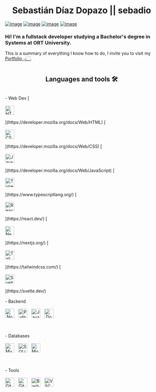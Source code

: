 <h1 align="center">Sebastián Díaz Dopazo || sebadio</h1>

[![image](https://img.shields.io/badge/LinkedIn-0077B5?style=for-the-badge&logo=linkedin&logoColor=white)](https://www.linkedin.com/in/sebastian-dd/)
[![image](https://img.shields.io/badge/website-000000?style=for-the-badge&logo=About.me&logoColor=white)](https://sebasdiaz.com)
[![image](https://img.shields.io/badge/WhatsApp-25D366?style=for-the-badge&logo=WhatsApp&logoColor=white)](https://wa.me/message/VUGV3ZGKPTZTO1)
[![image](https://img.shields.io/badge/Gmail-D14836?style=for-the-badge&logo=gmail&logoColor=white)](mailto:sebastiandiazdopazo@gmail.com)

### Hi! I'm a **fullstack developer** studying a Bachelor's degree in Systems at **ORT University**.

This is a summary of everything I know how to do, I invite you to visit my [Portfolio 👈🏻](https://sebasdiaz.com).

<div style="display: flex; justify-content: center; gap: 1rem; flex-wrap: wrap; flex-direction: column;">
    <div style="display: flex; justify-content: center; gap: 1rem; flex-wrap: wrap; flex-direction: column;">
        <h2 align="center">Languages and tools 🛠</h2>
        - Web Dev
        [<img align="left" alt="HTML" width="30px" style="padding-right:10px;" src="https://cdn.jsdelivr.net/gh/devicons/devicon/icons/html5/html5-plain.svg" />](https://developer.mozilla.org/docs/Web/HTML)
        [<img align="left" alt="CSS" width="30px" style="padding-right:10px;" src="https://cdn.jsdelivr.net/gh/devicons/devicon/icons/css3/css3-plain.svg" />](https://developer.mozilla.org/docs/Web/CSS)
        [<img align="left" alt="JavaScript" width="30px" style="padding-right:10px;" src="https://cdn.jsdelivr.net/gh/devicons/devicon/icons/javascript/javascript-plain.svg" />](https://developer.mozilla.org/docs/Web/JavaScript)
        [<img align="left" alt="TypeScript" width="30px" style="padding-right:10px;" src="https://cdn.jsdelivr.net/gh/devicons/devicon/icons/typescript/typescript-plain.svg" />](https://www.typescriptlang.org/)
        [<img align="left" alt="React" width="30px" style="padding-right:10px;" src="https://cdn.jsdelivr.net/gh/devicons/devicon/icons/react/react-original.svg" />](https://react.dev/)
        [<img align="left" alt="NextJS" width="30px" style="padding-right:10px;" src="https://cdn.jsdelivr.net/gh/devicons/devicon/icons/nextjs/nextjs-original.svg" />](https://nextjs.org/)
        [<img align="left" alt="Tailwind CSS" width="30px" style="padding-right:10px;" src="https://cdn.jsdelivr.net/gh/devicons/devicon@latest/icons/tailwindcss/tailwindcss-original.svg" />](https://tailwindcss.com/)
        [<img align="left" alt="Svelte" width="30px" style="padding-right:10px;" src="https://cdn.jsdelivr.net/gh/devicons/devicon@latest/icons/svelte/svelte-original.svg" />](https://svelte.dev/)
        <br />
        <br />
        - Backend
        <div align="center" >
            <a href="https://nodejs.org/en" rel="noreferrer"><img align="left" alt="NodeJS" width="30px" style="padding-right:10px;" src="https://cdn.jsdelivr.net/gh/devicons/devicon/icons/nodejs/nodejs-original.svg" /></a>
            <a href="https://www.python.org/" rel="noreferrer"><img align="left" alt="Python" width="30px" style="padding-right:10px;" src="https://cdn.jsdelivr.net/gh/devicons/devicon/icons/python/python-plain.svg" /></a>
            <a href="https://www.java.com/" rel="noreferrer"><img align="left" alt="Java" width="30px" style="padding-right:10px;" src="https://cdn.jsdelivr.net/gh/devicons/devicon/icons/java/java-original.svg" /></a>
            <a href="https://www.docker.com/" rel="noreferrer"><img align="left" alt="Docker" width="30px" style="padding-right:10px;" src="https://cdn.jsdelivr.net/gh/devicons/devicon/icons/docker/docker-plain.svg" /></a>
        </div>
        <br />
        <br />
        - Databases
        <div>
            <a href="https://www.mysql.com/" rel="noreferrer"><img align="left" alt="MySQL" width="30px" style="padding-right:10px;" src="https://cdn.jsdelivr.net/gh/devicons/devicon@latest/icons/mysql/mysql-original-wordmark.svg" /></a>
            <a href="https://www.sqlite.org/" rel="noreferrer"><img align="left" alt="SQLite" width="30px" style="padding-right:10px;" src="https://cdn.jsdelivr.net/gh/devicons/devicon/icons/sqlite/sqlite-original.svg" /></a>
            <a href="https://www.mongodb.com/" rel="noreferrer"><img align="left" alt="Mongo Database" width="30px" style="padding-right:10px;" src="https://cdn.jsdelivr.net/gh/devicons/devicon/icons/mongodb/mongodb-original.svg" /></a>
        </div>
        <br />
        <br />
        - Tools
        <div>
            <a href="https://git-scm.com/" rel="noreferrer"><img align="left" alt="Git" width="30px" style="padding-right:10px;" src="https://cdn.jsdelivr.net/gh/devicons/devicon/icons/git/git-original.svg" /></a>
            <a href="https://github.com" rel="noreferrer"><img align="left" alt="GitHub" width="30px" style="padding-right:10px;" src="https://cdn.jsdelivr.net/gh/devicons/devicon/icons/github/github-original.svg" /></a>
            <a href="https://www.gnu.org/software/bash/" rel="noreferrer"><img align="left" alt="Bash" width="30px" style="padding-right:10px;" src="https://cdn.jsdelivr.net/gh/devicons/devicon/icons/bash/bash-original.svg" /></a>
            <a href="https://code.visualstudio.com/" rel="noreferrer"><img align="left" alt="VSCode" width="30px" style="padding-right:10px;" src="https://cdn.jsdelivr.net/gh/devicons/devicon@latest/icons/vscode/vscode-original.svg" /></a>
        </div>
    </div>
</div>
